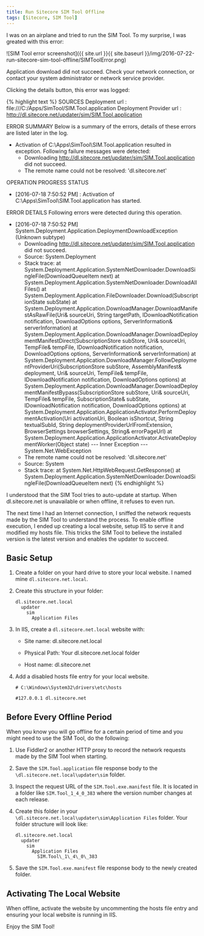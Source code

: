 ```yaml
---
title: Run Sitecore SIM Tool Offline
tags: [Sitecore, SIM Tool]
---
```

I was on an airplane and tried to run the SIM Tool. To my surprise, I was greated with this error:

![SIM Tool error screenshot]({{ site.url }}{{ site.baseurl }}/img/2016-07-22-run-sitecore-sim-tool-offline/SIMToolError.png)

<!-- more -->

Application download did not succeed. Check your network connection, or contact your system administrator or network service provider.

Clicking the details button, this error was logged:

{% highlight text %}
SOURCES
  Deployment url			: file:///C:/Apps/SimTool/SIM.Tool.application
  Deployment Provider url		: http://dl.sitecore.net/updater/sim/SIM.Tool.application

ERROR SUMMARY
  Below is a summary of the errors, details of these errors are listed later in the log.
  * Activation of C:\Apps\SimTool\SIM.Tool.application resulted in exception. Following failure messages were detected:
    + Downloading http://dl.sitecore.net/updater/sim/SIM.Tool.application did not succeed.
    + The remote name could not be resolved: 'dl.sitecore.net'

OPERATION PROGRESS STATUS
  * [2016-07-18 7:50:52 PM] : Activation of C:\Apps\SimTool\SIM.Tool.application has started.

ERROR DETAILS
  Following errors were detected during this operation.
  * [2016-07-18 7:50:52 PM] System.Deployment.Application.DeploymentDownloadException (Unknown subtype)
    - Downloading http://dl.sitecore.net/updater/sim/SIM.Tool.application did not succeed.
    - Source: System.Deployment
    - Stack trace:
      at System.Deployment.Application.SystemNetDownloader.DownloadSingleFile(DownloadQueueItem next)
      at System.Deployment.Application.SystemNetDownloader.DownloadAllFiles()
      at System.Deployment.Application.FileDownloader.Download(SubscriptionState subState)
      at System.Deployment.Application.DownloadManager.DownloadManifestAsRawFile(Uri& sourceUri, String targetPath, IDownloadNotification notification, DownloadOptions options, ServerInformation& serverInformation)
      at System.Deployment.Application.DownloadManager.DownloadDeploymentManifestDirect(SubscriptionStore subStore, Uri& sourceUri, TempFile& tempFile, IDownloadNotification notification, DownloadOptions options, ServerInformation& serverInformation)
      at System.Deployment.Application.DownloadManager.FollowDeploymentProviderUri(SubscriptionStore subStore, AssemblyManifest& deployment, Uri& sourceUri, TempFile& tempFile, IDownloadNotification notification, DownloadOptions options)
      at System.Deployment.Application.DownloadManager.DownloadDeploymentManifestBypass(SubscriptionStore subStore, Uri& sourceUri, TempFile& tempFile, SubscriptionState& subState, IDownloadNotification notification, DownloadOptions options)
      at System.Deployment.Application.ApplicationActivator.PerformDeploymentActivation(Uri activationUri, Boolean isShortcut, String textualSubId, String deploymentProviderUrlFromExtension, BrowserSettings browserSettings, String& errorPageUrl)
      at System.Deployment.Application.ApplicationActivator.ActivateDeploymentWorker(Object state)
    --- Inner Exception ---
    System.Net.WebException
    - The remote name could not be resolved: 'dl.sitecore.net'
    - Source: System
    - Stack trace:
      at System.Net.HttpWebRequest.GetResponse()
      at System.Deployment.Application.SystemNetDownloader.DownloadSingleFile(DownloadQueueItem next)
{% endhighlight %}

I understood that the SIM Tool tries to auto-update at startup. When dl.sitecore.net is unavailable or when offline, it refuses to even run.

The next time I had an Internet connection, I sniffed the network requests made by the SIM Tool to understand the process. To enable offline execution, I ended up creating a local website, setup IIS to serve it and modified my hosts file. This tricks the SIM Tool to believe the installed version is the latest version and enables the updater to succeed.

## Basic Setup

1. Create a folder on your hard drive to store your local website. I named mine `dl.sitecore.net.local`.
2. Create this structure in your folder:

       dl.sitecore.net.local
         updater
           sim
             Application Files

3. In IIS, create a `dl.sitecore.net.local` website with:

    * Site name: dl.sitecore.net.local

    * Physical Path: Your dl.sitecore.net.local folder

    * Host name: dl.sitecore.net

4. Add a disabled hosts file entry for your local website.

       # C:\Windows\System32\drivers\etc\hosts

       #127.0.0.1 dl.sitecore.net

## Before Every Offline Period

When you know you will go offline for a certain period of time and you might need to use the SIM Tool, do the following:

1. Use Fiddler2 or another HTTP proxy to record the network requests made by the SIM Tool when starting.
2. Save the `SIM.Tool.application` file response body to the `\dl.sitecore.net.local\updater\sim` folder.
3. Inspect the request URL of the `SIM.Tool.exe.manifest` file. It is located in a folder like `SIM.Tool_1_4_0_383` where the version number changes at each release.
4. Create this folder in your `\dl.sitecore.net.local\updater\sim\Application Files` folder. Your folder structure will look like:

       dl.sitecore.net.local
         updater
           sim
             Application Files
               SIM.Tool\_1\_4\_0\_383

5. Save the `SIM.Tool.exe.manifest` file response body to the newly created folder.

## Activating The Local Website

When offline, activate the website by uncommenting the hosts file entry and ensuring your local website is running in IIS.

Enjoy the SIM Tool!